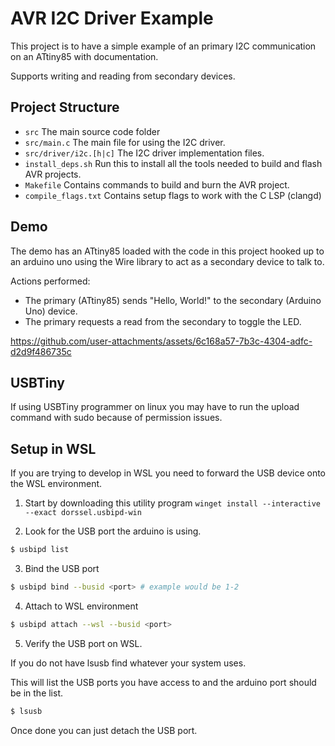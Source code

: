 # AVR I2C Driver Example

This project is to have a simple example of an primary I2C communication on an ATtiny85 with documentation.

Supports writing and reading from secondary devices.

## Project Structure

- `src` The main source code folder
- `src/main.c` The main file for using the I2C driver.
- `src/driver/i2c.[h|c]` The I2C driver implementation files.
- `install_deps.sh` Run this to install all the tools needed to build and flash AVR projects.
- `Makefile` Contains commands to build and burn the AVR project.
- `compile_flags.txt` Contains setup flags to work with the C LSP (clangd)

## Demo

The demo has an ATtiny85 loaded with the code in this project hooked up to an arduino uno using the Wire library to
act as a secondary device to talk to.

Actions performed:
- The primary (ATtiny85) sends "Hello, World!" to the secondary (Arduino Uno) device.
- The primary requests a read from the secondary to toggle the LED.

https://github.com/user-attachments/assets/6c168a57-7b3c-4304-adfc-d2d9f486735c

## USBTiny

If using USBTiny programmer on linux you may have to run the upload command with sudo because
of permission issues.

## Setup in WSL

If you are trying to develop in WSL you need to forward the USB device onto the WSL environment.

1. Start by downloading this utility program `winget install --interactive --exact dorssel.usbipd-win`

2. Look for the USB port the arduino is using.

```bash
$ usbipd list
```

3. Bind the USB port

```bash
$ usbipd bind --busid <port> # example would be 1-2
```

4. Attach to WSL environment

```bash
$ usbipd attach --wsl --busid <port>
```

5. Verify the USB port on WSL.

If you do not have lsusb find whatever your system uses.

This will list the USB ports you have access to and the arduino port should be in the list.

```bash
$ lsusb
```

Once done you can just detach the USB port.

